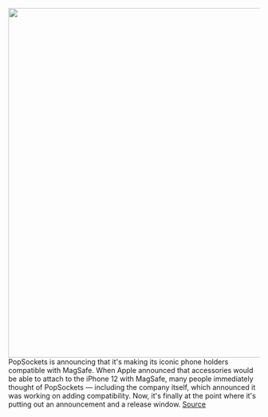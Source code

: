 <img src='https://cdn.vox-cdn.com/thumbor/re9z3x2Cll10iWrzQCBczM9iDdU=/0x0:552x401/1200x800/filters:focal(62x140:190x268)/cdn.vox-cdn.com/uploads/chorus_image/image/68652648/1.0.jpeg' width='700px' /><br/>
PopSockets is announcing that it's making its iconic phone holders compatible with MagSafe. When Apple announced that accessories would be able to attach to the iPhone 12 with MagSafe, many people immediately thought of PopSockets — including the company itself, which announced it was working on adding compatibility. Now, it's finally at the point where it's putting out an announcement and a release window.
<a href='https://www.theverge.com/2021/1/11/22225701/popsockets-magsafe-accessory'> Source <a/>